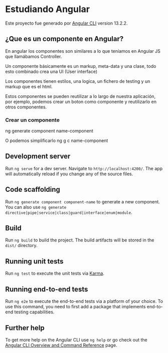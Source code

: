 # Estudiando Angular

Este proyecto fue generado por [Angular CLI](https://github.com/angular/angular-cli) version 13.2.2.

## ¿Que es un componente en Angular?
En angular los componentes son similares a lo que teníamos en Angular JS que llamábamos Controller.

Un componente básicamente es un markup, meta-data y una clase, todo esto combinado crea una UI (User interface)

Los componentes tienen estilos, una logica, un fichero de testing y un markup que es el html.

Estos componentes se pueden reutilizar a lo largo de nuestra aplicación, por ejemplo, podemos crear un boton como componente y reutilizarlo en otros componentes.

### Crear un componente
ng generate component name-component

O podemos simplificarlo
ng g c name-component





















## Development server

Run `ng serve` for a dev server. Navigate to `http://localhost:4200/`. The app will automatically reload if you change any of the source files.

## Code scaffolding

Run `ng generate component component-name` to generate a new component. You can also use `ng generate directive|pipe|service|class|guard|interface|enum|module`.

## Build

Run `ng build` to build the project. The build artifacts will be stored in the `dist/` directory.

## Running unit tests

Run `ng test` to execute the unit tests via [Karma](https://karma-runner.github.io).

## Running end-to-end tests

Run `ng e2e` to execute the end-to-end tests via a platform of your choice. To use this command, you need to first add a package that implements end-to-end testing capabilities.

## Further help

To get more help on the Angular CLI use `ng help` or go check out the [Angular CLI Overview and Command Reference](https://angular.io/cli) page.
